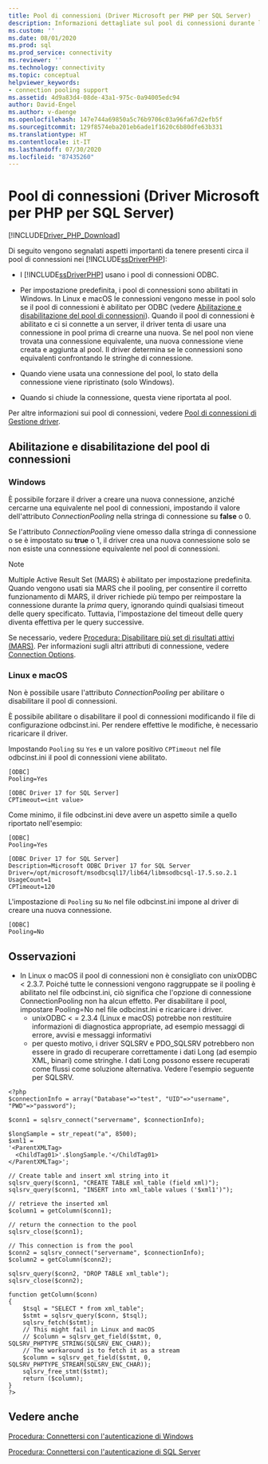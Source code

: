 ```yaml
---
title: Pool di connessioni (Driver Microsoft per PHP per SQL Server)
description: Informazioni dettagliate sul pool di connessioni durante l'uso dei driver Microsoft per PHP per SQL Server e sul modo in cui l'esperienza può variare a seconda del sistema operativo.
ms.custom: ''
ms.date: 08/01/2020
ms.prod: sql
ms.prod_service: connectivity
ms.reviewer: ''
ms.technology: connectivity
ms.topic: conceptual
helpviewer_keywords:
- connection pooling support
ms.assetid: 4d9a83d4-08de-43a1-975c-0a94005edc94
author: David-Engel
ms.author: v-daenge
ms.openlocfilehash: 147e744a69850a5c76b9706c03a96fa67d2efb5f
ms.sourcegitcommit: 129f8574eba201eb6ade1f1620c6b80dfe63b331
ms.translationtype: HT
ms.contentlocale: it-IT
ms.lasthandoff: 07/30/2020
ms.locfileid: "87435260"
---
```

# <a name="connection-pooling-microsoft-drivers-for-php-for-sql-server"></a>Pool di connessioni (Driver Microsoft per PHP per SQL Server)
[!INCLUDE[Driver_PHP_Download](../../includes/driver_php_download.md)]

Di seguito vengono segnalati aspetti importanti da tenere presenti circa il pool di connessioni nei [!INCLUDE[ssDriverPHP](../../includes/ssdriverphp_md.md)]:  
  
-   I [!INCLUDE[ssDriverPHP](../../includes/ssdriverphp_md.md)] usano i pool di connessioni ODBC.  
  
-   Per impostazione predefinita, i pool di connessioni sono abilitati in Windows. In Linux e macOS le connessioni vengono messe in pool solo se il pool di connessioni è abilitato per ODBC (vedere [Abilitazione e disabilitazione del pool di connessioni](#enablingdisabling-connection-pooling)). Quando il pool di connessioni è abilitato e ci si connette a un server, il driver tenta di usare una connessione in pool prima di crearne una nuova. Se nel pool non viene trovata una connessione equivalente, una nuova connessione viene creata e aggiunta al pool. Il driver determina se le connessioni sono equivalenti confrontando le stringhe di connessione.  
  
-   Quando viene usata una connessione del pool, lo stato della connessione viene ripristinato (solo Windows).  
  
-   Quando si chiude la connessione, questa viene riportata al pool.  
  
Per altre informazioni sui pool di connessioni, vedere [Pool di connessioni di Gestione driver](../../odbc/reference/develop-app/driver-manager-connection-pooling.md).  
  
## <a name="enablingdisabling-connection-pooling"></a>Abilitazione e disabilitazione del pool di connessioni
### <a name="windows"></a>Windows
È possibile forzare il driver a creare una nuova connessione, anziché cercarne una equivalente nel pool di connessioni, impostando il valore dell'attributo *ConnectionPooling* nella stringa di connessione su **false** o 0.  
  
Se l'attributo *ConnectionPooling* viene omesso dalla stringa di connessione o se è impostato su **true** o 1, il driver crea una nuova connessione solo se non esiste una connessione equivalente nel pool di connessioni.  

> [!NOTE]  
> Multiple Active Result Set (MARS) è abilitato per impostazione predefinita. Quando vengono usati sia MARS che il pooling, per consentire il corretto funzionamento di MARS, il driver richiede più tempo per reimpostare la connessione durante la *prima* query, ignorando quindi qualsiasi timeout delle query specificato. Tuttavia, l'impostazione del timeout delle query diventa effettiva per le query successive.
  
Se necessario, vedere [Procedura: Disabilitare più set di risultati attivi (MARS)](../../connect/php/how-to-disable-multiple-active-resultsets-mars.md). Per informazioni sugli altri attributi di connessione, vedere [Connection Options](../../connect/php/connection-options.md).  

### <a name="linux-and-macos"></a>Linux e macOS
Non è possibile usare l'attributo *ConnectionPooling* per abilitare o disabilitare il pool di connessioni. 

È possibile abilitare o disabilitare il pool di connessioni modificando il file di configurazione odbcinst.ini. Per rendere effettive le modifiche, è necessario ricaricare il driver.

Impostando `Pooling` su `Yes` e un valore positivo `CPTimeout` nel file odbcinst.ini il pool di connessioni viene abilitato. 
```
[ODBC]
Pooling=Yes

[ODBC Driver 17 for SQL Server]
CPTimeout=<int value>
```
  
Come minimo, il file odbcinst.ini deve avere un aspetto simile a quello riportato nell'esempio:

```
[ODBC]
Pooling=Yes

[ODBC Driver 17 for SQL Server]
Description=Microsoft ODBC Driver 17 for SQL Server
Driver=/opt/microsoft/msodbcsql17/lib64/libmsodbcsql-17.5.so.2.1
UsageCount=1
CPTimeout=120
```

L'impostazione di `Pooling` su `No` nel file odbcinst.ini impone al driver di creare una nuova connessione.
```
[ODBC]
Pooling=No
```

## <a name="remarks"></a>Osservazioni
- In Linux o macOS il pool di connessioni non è consigliato con unixODBC < 2.3.7. Poiché tutte le connessioni vengono raggruppate se il pooling è abilitato nel file odbcinst.ini, ciò significa che l'opzione di connessione ConnectionPooling non ha alcun effetto. Per disabilitare il pool, impostare Pooling=No nel file odbcinst.ini e ricaricare i driver. 
  - unixODBC < = 2.3.4 (Linux e macOS) potrebbe non restituire informazioni di diagnostica appropriate, ad esempio messaggi di errore, avvisi e messaggi informativi
  - per questo motivo, i driver SQLSRV e PDO_SQLSRV potrebbero non essere in grado di recuperare correttamente i dati Long (ad esempio XML, binari) come stringhe. I dati Long possono essere recuperati come flussi come soluzione alternativa. Vedere l'esempio seguente per SQLSRV.

```
<?php
$connectionInfo = array("Database"=>"test", "UID"=>"username", "PWD"=>"password");

$conn1 = sqlsrv_connect("servername", $connectionInfo);

$longSample = str_repeat("a", 8500);
$xml1 = 
'<ParentXMLTag>
  <ChildTag01>'.$longSample.'</ChildTag01>
</ParentXMLTag>';

// Create table and insert xml string into it
sqlsrv_query($conn1, "CREATE TABLE xml_table (field xml)");
sqlsrv_query($conn1, "INSERT into xml_table values ('$xml1')");

// retrieve the inserted xml
$column1 = getColumn($conn1);

// return the connection to the pool
sqlsrv_close($conn1);

// This connection is from the pool
$conn2 = sqlsrv_connect("servername", $connectionInfo);
$column2 = getColumn($conn2);

sqlsrv_query($conn2, "DROP TABLE xml_table");
sqlsrv_close($conn2);

function getColumn($conn)
{
    $tsql = "SELECT * from xml_table";
    $stmt = sqlsrv_query($conn, $tsql);
    sqlsrv_fetch($stmt);
    // This might fail in Linux and macOS
    // $column = sqlsrv_get_field($stmt, 0, SQLSRV_PHPTYPE_STRING(SQLSRV_ENC_CHAR));
    // The workaround is to fetch it as a stream
    $column = sqlsrv_get_field($stmt, 0, SQLSRV_PHPTYPE_STREAM(SQLSRV_ENC_CHAR));
    sqlsrv_free_stmt($stmt);
    return ($column);
}
?>
```


## <a name="see-also"></a>Vedere anche  
[Procedura: Connettersi con l'autenticazione di Windows](../../connect/php/how-to-connect-using-windows-authentication.md)

[Procedura: Connettersi con l'autenticazione di SQL Server](../../connect/php/how-to-connect-using-sql-server-authentication.md)  
  
